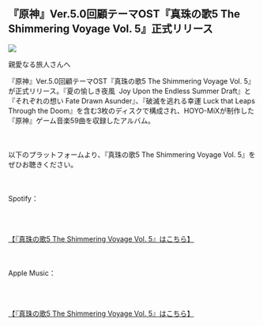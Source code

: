 ## 『原神』Ver.5.0回顧テーマOST『真珠の歌5 The Shimmering Voyage Vol. 5』正式リリース
<img src="https://sdk.hoyoverse.com/upload/ann/2025/08/05/529e600ed51128800ae89886dcfbc9d7_163184413222371226_transformed.png">
<p style="white-space: pre-wrap;">親愛なる旅人さんへ</p><p style="white-space: pre-wrap;">『原神』Ver.5.0回顧テーマOST『真珠の歌5 The Shimmering Voyage Vol. 5』が正式リリース。『夏の愉しき夜風  Joy Upon the Endless Summer Draft』と『それぞれの想い Fate Drawn Asunder』、『破滅を逃れる幸運 Luck that Leaps Through the Doom』を含む3枚のディスクで構成され、HOYO-MiXが制作した『原神』ゲーム音楽59曲を収録したアルバム。</p><p style="white-space: pre-wrap; min-height: 1.5em;"></p><p style="white-space: pre-wrap;">以下のプラットフォームより、『真珠の歌5 The Shimmering Voyage Vol. 5』をぜひお聴きください。</p><p style="white-space: pre-wrap; min-height: 1.5em;"></p><p style="white-space: pre-wrap;">Spotify：</p><p style="white-space: pre-wrap;">

[【『真珠の歌5 The Shimmering Voyage Vol. 5』はこちら】](https://open.spotify.com/album/3IhHIi64V6rqlUeg1F4fvB)
</p><p style="white-space: pre-wrap; min-height: 1.5em;"></p><p style="white-space: pre-wrap;">Apple Music：</p><p style="white-space: pre-wrap;">

[【『真珠の歌5 The Shimmering Voyage Vol. 5』はこちら】](https://music.apple.com/jp/album/1830206313)
</p><p style="white-space: pre-wrap; min-height: 1.5em;"></p><p style="white-space: pre-wrap; min-height: 1.5em;"></p>
